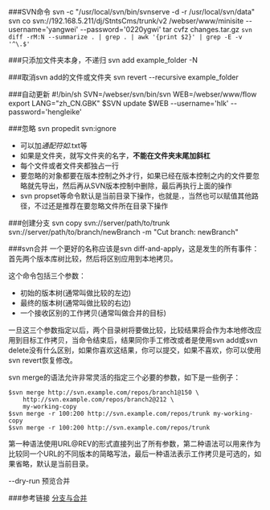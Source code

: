 ###SVN命令
	svn -c "/usr/local/svn/bin/svnserve -d -r /usr/local/svn/data"
	svn co svn://192.168.5.211/dj/StntsCms/trunk/v2 /webser/www/minisite --username='yangwei' --password='0220ygwi'
	tar cvfz changes.tar.gz  `svn diff -rM:N --summarize . | grep . | awk '{print $2}' | grep -E -v '^\.$'`

###只添加文件夹本身，不递归
	svn add example_folder -N

###取消svn add的文件或文件夹
	svn revert --recursive example_folder

###自动更新
	#!/bin/sh
	SVN=/webser/svn/bin/svn
	WEB=/webser/www/flow
	export LANG="zh_CN.GBK"
	$SVN update $WEB --username='hlk' --password='hengleike'

###忽略
	svn propedit svn:ignore
	
* 可以加*通配符如*.txt等
* 如果是文件夹，就写文件夹的名字，**不能在文件夹末尾加斜杠**
* 每个文件或者文件夹都独占一行
* 要忽略的对象都要在版本控制之外才行，如果已经在版本控制之内的文件要忽略就先导出，然后再从SVN版本控制中删除，最后再执行上面的操作
* svn propset等命令默认是当前目录下操作，也就是.，当然也可以赋值其他路径，不过还是推荐在要忽略文件所在目录下操作 

###创建分支
	svn copy svn://server/path/to/trunk svn://server/path/to/branch/newBranch -m "Cut branch: newBranch"	

###svn合并
一个更好的名称应该是svn diff-and-apply，这是发生的所有事件：首先两个版本库树比较，然后将区别应用到本地拷贝。

这个命令包括三个参数：

* 初始的版本树(通常叫做比较的左边)
* 最终的版本树(通常叫做比较的右边)
* 一个接收区别的工作拷贝(通常叫做合并的目标)

一旦这三个参数指定以后，两个目录树将要做比较，比较结果将会作为本地修改应用到目标工作拷贝，当命令结束后，结果同你手工修改或者是使用svn add或svn delete没有什么区别，如果你喜欢这结果，你可以提交，如果不喜欢，你可以使用svn revert恢复修改。

svn merge的语法允许非常灵活的指定三个必要的参数，如下是一些例子：

	$svn merge http://svn.example.com/repos/branch1@150 \
		http://svn.example.com/repos/branch2@212 \
		my-working-copy
	$svn merge -r 100:200 http://svn.example.com/repos/trunk my-working-copy
	$svn merge -r 100:200 http://svn.example.com/repos/trunk

第一种语法使用URL@REV的形式直接列出了所有参数，第二种语法可以用来作为比较同一个URL的不同版本的简略写法，最后一种语法表示工作拷贝是可选的，如果省略，默认是当前目录。

--dry-run 预览合并


###参考链接
[分支与合并](https://i18n-zh.googlecode.com/svn/www/svnbook-1.4/svn.branchmerge.copychanges.html)
